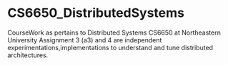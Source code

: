 # CS6650_DistributedSystems
CourseWork as pertains to Distributed Systems CS6650 at Northeastern University
Assignment 3 (a3) and 4 are independent experimentations,implementations to understand and tune distributed architectures.
